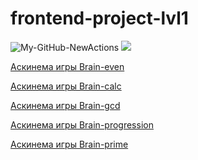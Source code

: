 # frontend-project-lvl1

![My-GitHub-NewActions](https://github.com/AlexPasky/frontend-project-lvl1/workflows/My-GitHub-NewActions/badge.svg) <a href="https://codeclimate.com/github/AlexPasky/frontend-project-lvl1/maintainability"><img src="https://api.codeclimate.com/v1/badges/c10dbfcda0486a3a090d/maintainability" /></a>



<a href="https://asciinema.org/connect/9df38736-5256-401c-950c-306178ce651d" />Аскинема игры Brain-even</a>

<a href="https://asciinema.org/a/gMJHqA7MqPil1bRZTGCQEQTAA" />Аскинема игры Brain-calc</a>

<a href="https://asciinema.org/a/1g38RF7hWbKetUvoLUQUdtZqW" />Аскинема игры Brain-gcd</a>

<a href="https://asciinema.org/a/u3UE7MM2DBMMFPFIm5afWkxUH" />Аскинема игры Brain-progression</a>

<a href="https://asciinema.org/a/qd2M0uZcs3cdtmhGmUFQkdCfy" />Аскинема игры Brain-prime</a>
